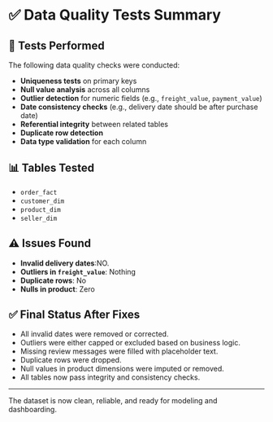 # ✅ Data Quality Tests Summary

## 🧪 Tests Performed
The following data quality checks were conducted:
- **Uniqueness tests** on primary keys
- **Null value analysis** across all columns
- **Outlier detection** for numeric fields (e.g., `freight_value`, `payment_value`)
- **Date consistency checks** (e.g., delivery date should be after purchase date)
- **Referential integrity** between related tables
- **Duplicate row detection**
- **Data type validation** for each column

## 📊 Tables Tested
- `order_fact`
- `customer_dim`
- `product_dim`
- `seller_dim`


## ⚠️ Issues Found
- **Invalid delivery dates**:NO.
- **Outliers in `freight_value`**: Nothing
- **Duplicate rows**: No
- **Nulls in product**: Zero

## ✅ Final Status After Fixes
- All invalid dates were removed or corrected.
- Outliers were either capped or excluded based on business logic.
- Missing review messages were filled with placeholder text.
- Duplicate rows were dropped.
- Null values in product dimensions were imputed or removed.
- All tables now pass integrity and consistency checks.

---

The dataset is now clean, reliable, and ready for modeling and dashboarding.
